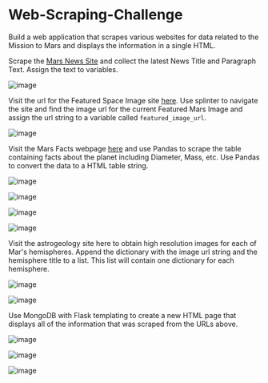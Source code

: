 # Web-Scraping-Challenge

Build a web application that scrapes various websites for data related to the Mission to Mars and displays the information in a single HTML.

Scrape the [Mars News Site](https://redplanetscience.com/) and collect the latest News Title and Paragraph Text. Assign the text to variables.

![image](https://user-images.githubusercontent.com/79819331/120661928-b4886000-c456-11eb-9906-9d1335487075.png)



Visit the url for the Featured Space Image site [here](https://spaceimages-mars.com). Use splinter to navigate the site and find the image url for the current Featured Mars Image and assign the url string to a variable called `featured_image_url`.


![image](https://user-images.githubusercontent.com/79819331/120662439-252f7c80-c457-11eb-9e87-e386925f7ec0.png)


Visit the Mars Facts webpage [here](https://galaxyfacts-mars.com) and use Pandas to scrape the table containing facts about the planet including Diameter, Mass, etc. Use Pandas to convert the data to a HTML table string.


![image](https://user-images.githubusercontent.com/79819331/120662791-6c1d7200-c457-11eb-8a4a-121c7a27e854.png)


![image](https://user-images.githubusercontent.com/79819331/120663048-aedf4a00-c457-11eb-8ad4-7e2208ab0460.png)


![image](https://user-images.githubusercontent.com/79819331/120663325-eb12aa80-c457-11eb-8a7b-f0def8c44b2f.png)


![image](https://user-images.githubusercontent.com/79819331/120663717-447ad980-c458-11eb-9daf-28ffcb28142d.png)



Visit the astrogeology site here to obtain high resolution images for each of Mar's hemispheres. Append the dictionary with the image url string and the hemisphere title to a list. This list will contain one dictionary for each hemisphere.

![image](https://user-images.githubusercontent.com/79819331/120664042-97ed2780-c458-11eb-8d6a-d103943855f9.png)


![image](https://user-images.githubusercontent.com/79819331/120664215-bf43f480-c458-11eb-931b-896a0da90195.png)


Use MongoDB with Flask templating to create a new HTML page that displays all of the information that was scraped from the URLs above.

![image](https://user-images.githubusercontent.com/79819331/120664773-35e0f200-c459-11eb-85e9-6075df9de416.png)


![image](https://user-images.githubusercontent.com/79819331/120665454-c91a2780-c459-11eb-91bf-c6312618b997.png)



![image](https://user-images.githubusercontent.com/79819331/120665249-9a03b600-c459-11eb-97c3-d050405de7eb.png)







